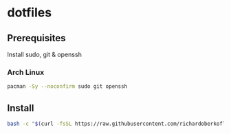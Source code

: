 # dotfiles

## Prerequisites

Install sudo, git & openssh

### Arch Linux

```bash
pacman -Sy --noconfirm sudo git openssh
```

## Install

```bash
bash -c "$(curl -fsSL https://raw.githubusercontent.com/richardoberkofler/dotfiles/master/install.sh)"
```
